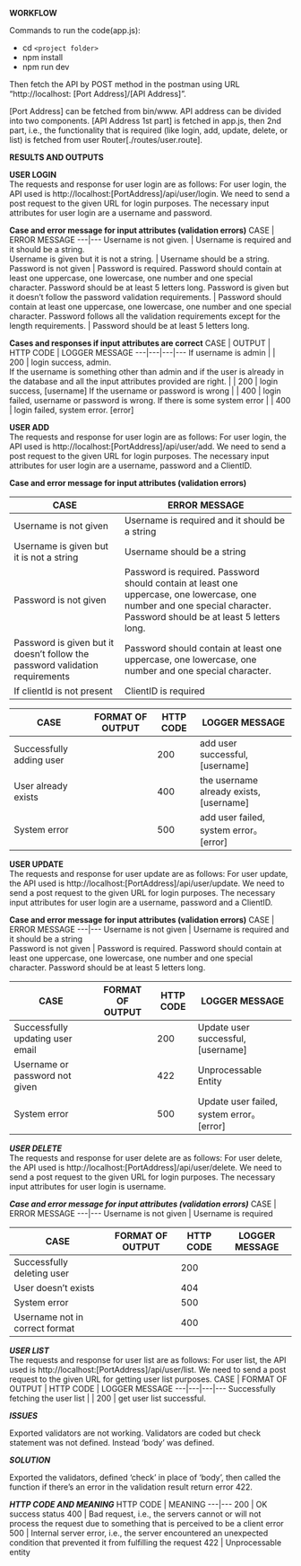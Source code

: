 **WORKFLOW**

Commands to run the code(app.js): 
* cd `<project folder>`
* npm install
* npm run dev 

Then fetch the API by POST method in the postman using URL “http://localhost: [Port Address]/[API Address]”.  

[Port Address] can be fetched from bin/www. API address can be divided into two components. [API Address 1st part] is fetched in app.js, then 2nd part, i.e., the functionality that is required (like login, add, update, delete, or list) is fetched from user Router[./routes/user.route].  

 

**RESULTS AND OUTPUTS**

**USER LOGIN** \
The requests and response for user login are as follows: 
For user login, the API used is http://localhost:[PortAddress]/api/user/login. We need to send a post request to the given URL for login purposes. 
The necessary input attributes for user login are a username and password. 

**Case and error message for input attributes (validation errors)**
 CASE | ERROR MESSAGE 
---|---
Username is not given. |  Username is required and it should be a string.  
Username is given but it is not a string. | Username should be a string. 
Password is not given | Password is required. Password should contain at least one uppercase, one lowercase, one number and one special character. Password should be at least 5 letters long. 
Password is given but it doesn’t follow the password validation requirements. | Password should contain at least one uppercase, one lowercase, one number and one special character. 
Password follows all the validation requirements except for the length requirements. | Password should be at least 5 letters long. 

**Cases and responses if input attributes are correct** 
CASE | OUTPUT | HTTP CODE | LOGGER MESSAGE 
---|---|---|---
If username is admin |    | 200 | login success, admin.  
If the username is something other than admin and if the user is already in the database and all the input attributes provided are right. |  | 200 | login success, [username] 
If the username or password is wrong |  | 400 | login failed, username or password is wrong. 
If there is some system error |  | 400 | login failed, system error. [error] 

**USER ADD** \
The requests and response for user login are as follows: 
For user login, the API used is http://localhost:[PortAddress]/api/user/add. We need to send a post request to the given URL for login purposes. 
The necessary input attributes for user login are a username, password and a ClientID. 

**Case and error message for input attributes (validation errors)** 

CASE | ERROR MESSAGE
---|---
Username is not given | Username is required and it should be a string  
Username is given but it is not a string | Username should be a string 
Password is not given | Password is required. Password should contain at least one uppercase, one lowercase, one number and one special character. Password should be at least 5 letters long. 
Password is given but it doesn’t follow the password validation requirements | Password should contain at least one uppercase, one lowercase, one number and one special character. 
If clientId is not present | ClientID is required 

CASE | FORMAT OF OUTPUT | HTTP CODE | LOGGER MESSAGE 
---|---|---|---
Successfully adding user |  | 200 | add user successful, [username] 
User already exists |  | 400 | the username already exists, [username] 
System error |  | 500 | add user failed, system error。[error] 

**USER UPDATE** \
The requests and response for user update are as follows: 
For user update, the API used is http://localhost:[PortAddress]/api/user/update. We need to send a post request to the given URL for login purposes. 
The necessary input attributes for user login are a username, password and a ClientID. 

**Case and error message for input attributes (validation errors)**
CASE | ERROR MESSAGE 
---|---
Username is not given | Username is required and it should be a string  
Password is not given | Password is required. Password should contain at least one uppercase, one lowercase, one number and one special character. Password should be at least 5 letters long. 

CASE | FORMAT OF OUTPUT | HTTP CODE | LOGGER MESSAGE 
---|---|---|---
Successfully updating user email |  | 200 | Update user successful, [username] 
Username or password not given |  | 422 | Unprocessable Entity 
System error |  | 500 | Update user failed, system error。[error] 

***USER DELETE*** \
The requests and response for user delete are as follows: 
For user delete, the API used is http://localhost:[PortAddress]/api/user/delete. We need to send a post request to the given URL for login purposes. 
The necessary input attributes for user login is username. 

***Case and error message for input attributes (validation errors)***
CASE | ERROR MESSAGE
---|---
Username is not given | Username is required  

CASE | FORMAT OF OUTPUT | HTTP CODE | LOGGER MESSAGE 
---|---|---|---
Successfully deleting user |  | 200 | 
User doesn’t exists |  | 404 | 
System error |  | 500 | 
Username not in correct format |  | 400 | 

***USER LIST*** \
The requests and response for user list are as follows: 
For user list, the API used is http://localhost:[PortAddress]/api/user/list. We need to send a post request to the given URL for getting user list purposes. 
CASE | FORMAT OF OUTPUT | HTTP CODE | LOGGER MESSAGE 
---|---|---|---
Successfully fetching the user list |  | 200 | get user list successful. 

***ISSUES*** 

Exported validators are not working. Validators are coded but check statement was not defined. Instead ‘body’ was defined.  

***SOLUTION*** 

Exported the validators, defined ‘check’ in place of ‘body’, then called the function if there’s an error in the validation result return error 422. 

***HTTP CODE AND MEANING*** 
HTTP CODE | MEANING
---|---
200 | OK success status 
400 | Bad request, i.e., the servers cannot or will not process the request due to something that is perceived to be a client error 
500 | Internal server error, i.e., the server encountered an unexpected condition that prevented it from fulfilling the request 
422 | Unprocessable entity 

 

 
